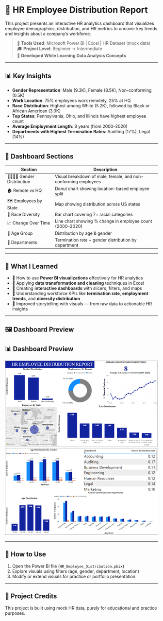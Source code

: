 # 👥 HR Employee Distribution Report

This project presents an interactive HR analytics dashboard that visualizes employee demographics, distribution, and HR metrics to uncover key trends and insights about a company’s workforce.

> 📌 **Tools Used**: Microsoft Power BI | Excel | HR Dataset (mock data)  
> 🎓 **Project Level**: Beginner → Intermediate  
> 📅 **Developed While Learning Data Analysis Concepts**

---

## 📊 Key Insights

- **Gender Representation**: Male (9.3K), Female (8.5K), Non-conforming (0.5K)
- **Work Location**: 75% employees work remotely, 25% at HQ
- **Race Distribution**: Highest among White (5.2K), followed by Black or African American (3.0K)
- **Top States**: Pennsylvania, Ohio, and Illinois have highest employee count
- **Average Employment Length**: 8 years (from 2000–2020)
- **Departments with Highest Termination Rates**: Auditing (17%), Legal (14%)

---

## 📁 Dashboard Sections

| Section | Description |
|--------|-------------|
| 👨‍👩‍👧‍👦 Gender Distribution | Visual breakdown of male, female, and non-conforming employees |
| 🏠 Remote vs HQ | Donut chart showing location-based employee split |
| 🗺️ Employees by State | Map showing distribution across US states |
| 🧬 Race Diversity | Bar chart covering 7+ racial categories |
| 📈 Change Over Time | Line chart showing % change in employee count (2000–2020) |
| 👵 Age Group | Distribution by age & gender |
| 🏢 Departments | Termination rate + gender distribution by department |

---

## 🧠 What I Learned

- 📌 How to use **Power BI visualizations** effectively for HR analytics
- 📌 Applying **data transformation and cleaning** techniques in Excel
- 📌 Creating **interactive dashboards** with slicers, filters, and maps
- 📌 Understanding workforce KPIs like **termination rate**, **employment trends**, and **diversity distribution**
- 📌 Improved storytelling with visuals — from raw data to actionable HR insights

---
## 🖼️ Dashboard Preview

## 📊 Dashboard Preview

![Dashboard Screenshot 1](HR_Employee_Distribution_1.png)  
![Dashboard Screenshot 2](HR_Employee_Distribution_2.png)

---

## 🚀 How to Use

1. Open the Power BI file (`HR_Employee_Distribution.pbix`)
2. Explore visuals using filters (age, gender, department, location)
3. Modify or extend visuals for practice or portfolio presentation

---

## 🧾 Project Credits

This project is built using mock HR data, purely for educational and practice purposes.



  
